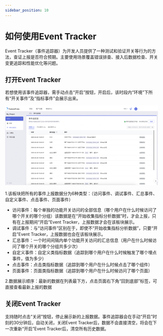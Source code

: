 ```yaml
---
sidebar_position: 10
---
```


# 如何使用Event Tracker

Event Tracker（事件追踪器）为开发人员提供了一种测试和验证开关等行为的方法，查证上报是否符合预期。主要使用场景覆盖错误排查、接入后数据检查、开关变更追踪和性能优化等问题。

## 打开Event Tracker
若想使用该事件追踪器，需手动点击“开启”按钮，开启后，该时段内“环境”下所有“开关事件”及“指标事件”会展示出来。

![ event tracker screenshot](/debug.png)

1.该板块把所有的事件上报数据分为6种类型：（访问事件、调试事件、汇总事件、自定义事件、点击事件、页面事件）
   - 访问事件：每个单独的功能开关访问的全部信息（哪个用户在什么时候访问了哪个开关的哪个分组）该数据是在“开始收集指标分析数据”时，才会上报，只有在上报期间“开启”Event Tracker，上报数据才会在该板块展示。
   - 调试事件：与“访问事件”区别在于，即使不“开始收集指标分析数据”，只要“开启”Event Tracker，上报数据也会在该板块展示。
   - 汇总事件：一个时间间隔内单个功能开关访问的汇总信息（用户在什么时候访问了哪个开关的哪个分组共多少次）
   - 自定义事件：自定义类指标数据（追踪到哪个用户在什么时候触发了哪个埋点事件，值为多少）
   - 点击事件：点击类指标数据（追踪到哪个用户在什么时候点击了哪个组件）
   - 页面事件：页面类指标数据（追踪到哪个用户在什么时候访问了哪个页面）

2.数据展示顺序：最新的数据在列表最下方，点击页面右下角“回到底部”标签，可直接查看最新上报的数据

## 关闭Event Tracker
支持随时点击“关闭”按钮，停止展示新的上报数据。事件追踪器会在手动“开启”时刻的30分钟后，自动关闭，关闭Event Tracker后，数据不会直接清空，将会在下一次重新“开启”Event Tracker后，清空所有历史数据。
